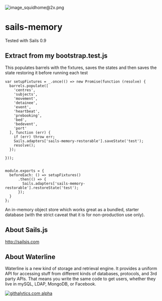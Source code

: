 ![image_squidhome@2x.png](http://i.imgur.com/RIvu9.png) 

# sails-memory

Tested with Sails 0.9

## Extract from my bootstrap.test.js
This populates barrels with the fixtures, saves the states and then saves the state restoring it before running each test

```
var setupFixtures = _.once(() => new Promise(function (resolve) {
  barrels.populate([
    'centres',
    'subjects',
    'movement',
    'detainee',
    'event',
    'heartbeat',
    'prebooking',
    'bed',
    'bedevent',
    'port'
  ], function (err) {
    if (err) throw err;
    Sails.adapters['sails-memory-restorable'].saveState('test');
    resolve();
  });

}));


module.exports = {
  beforeEach: () => setupFixtures()
      .then(() => {
        Sails.adapters['sails-memory-restorable'].restoreState('test');
      });
  }
};

```


An in-memory object store which works great as a bundled, starter database (with the strict caveat that it is for non-production use only).

## About Sails.js
http://sailsjs.com

## About Waterline
Waterline is a new kind of storage and retrieval engine.  It provides a uniform API for accessing stuff from different kinds of databases, protocols, and 3rd party APIs.  That means you write the same code to get users, whether they live in mySQL, LDAP, MongoDB, or Facebook.

[![githalytics.com alpha](https://cruel-carlota.pagodabox.com/a22d3919de208c90c898986619efaa85 "githalytics.com")](http://githalytics.com/balderdashy/sails-dirty)
